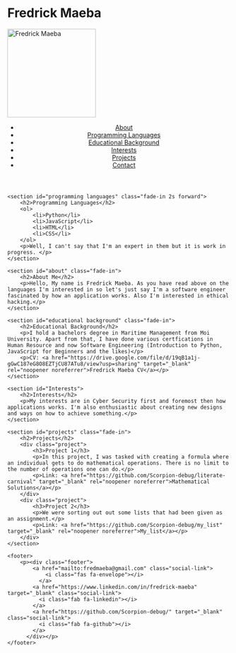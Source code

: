 <!DOCTYPE html>
<html lang="en">
<head>
    <meta charset="UTF-8">
    <meta name="viewport" content="width=device-width, initial-scale=1.1">
    <link rel="stylesheet" href="styles/styles.css" />
    <link
      rel="stylesheet"
      href="https://cdnjs.cloudflare.com/ajax/libs/font-awesome/6.0.0-beta3/css/all.min.css"
    />
    <link rel="icon" href="Cover Pic.jpg" type="image/x-icon">
    <title>Fredrick Maeba</title>
    <link rel="stylesheet" href="style.css">
    <link
    rel="stylesheet"
    href="https://cdnjs.cloudflare.com/ajax/libs/font-awesome/6.0.0-beta3/css/all.min.css"
  />
  <div class="profile-container">
    <h1 class="title">Fredrick Maeba</h1>
    <img src="Cover Pic.jpg" alt="Fredrick Maeba" width="200" class="profile-pic">
</div>

</head>
<body>
    <header>
        <nav>
            <ul>
                <li><a href="#about">About</a></li>
                <li><a href="#programming languages">Programming Languages</a></li>
                <li><a href="#educational background">Educational Background</a></li>
                <li><a href="#Interests">Interests</a></li>
                <li><a href="#projects">Projects</a></li>
                <li><a href="#contact">Contact</a></li>
            </ul>
        </nav>
    </header>

    <section id="programming languages" class="fade-in 2s forward">
        <h2>Programming Languages</h2>
        <ol>
            <li>Python</li>
            <li>JavaScript</li>
            <li>HTML</li>
            <li>CSS</li>
        </ol>
        <p>Well, I can't say that I'm an expert in them but it is work in progress. </p>
    </section>

    <section id="about" class="fade-in">
        <h2>About Me</h2>
        <p>Hello, My name is Fredrick Maeba. As you have read above on the languages I'm interested in so let's just say I'm a software engineer fascinated by how an application works. Also I'm interested in ethical hacking.</p>
    </section>

    <section id="educational background" class="fade-in">
        <h2>Educational Background</h2>
        <p>I hold a bachelors degree in Maritime Management from Moi University. Apart from that, I have done various certfications in Human Resource and now Software Engineering (Introduction to Python, JavaScript for Beginners and the likes)</p>
        <p>CV: <a href="https://drive.google.com/file/d/19qB1a1j-gGwC187eG8O8EZTjCU87ATu8/view?usp=sharing" target="_blank" rel="noopener noreferrer">Fredrick Maeba CV</a></p>
    </section>

    <section id="Interests">
        <h2>Interests</h2>
        <p>My interests are in Cyber Security first and foremost then how applications works. I'm also enthusiastic about creating new designs and ways on how to achieve something.</p>
    </section>

    <section id="projects" class="fade-in">
        <h2>Projects</h2>
        <div class="project">
            <h3>Project 1</h3>
            <p>In this project, I was tasked with creating a formula where an individual gets to do mathematical operations. There is no limit to the number of operations one can do.</p>
            <p>Link: <a href="https://github.com/Scorpion-debug/literate-carnival" target="_blank" rel="noopener noreferrer">Mathematical Solutions</a></p>
        </div>
        <div class="project">
            <h3>Project 2</h3>
            <p>We were sorting out out some lists that had been given as an assignment.</p>
            <p>Link: <a href="https://github.com/Scorpion-debug/my_list" target="_blank" rel="noopener noreferrer">My_list</a></p>
        </div>
    </section>

    <footer>
        <p><div class="footer">
            <a href="mailto:fredmaeba@gmail.com" class="social-link">
                <i class="fas fa-envelope"></i>
              </a>
            <a href="https://www.linkedin.com/in/fredrick-maeba" target="_blank" class="social-link">
              <i class="fab fa-linkedin"></i>
            </a>
            <a href="https://github.com/Scorpion-debug/" target="_blank" class="social-link">
              <i class="fab fa-github"></i>
            </a>
          </div></p>
    </footer>

</body>
</html>
